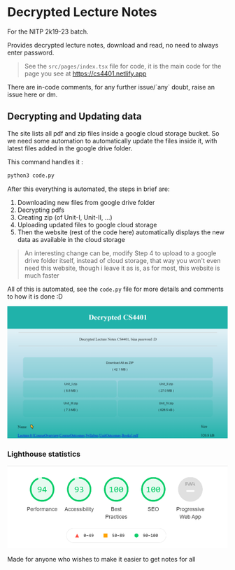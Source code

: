 # Decrypted Lecture Notes

For the NITP 2k19-23 batch.

Provides decrypted lecture notes, download and read, no need to always enter password.

> See the `src/pages/index.tsx` file for code, it is the main code for the page you see at https://cs4401.netlify.app

There are in-code comments, for any further issue/\`any\` doubt, raise an issue here or dm.

## Decrypting and Updating data

The site lists all pdf and zip files inside a google cloud storage bucket.
So we need some automation to automatically update the files inside it, with latest files added in the google drive folder.

This command handles it : 

```sh
python3 code.py
```

After this everything is automated, the steps in brief are:

1. Downloading new files from google drive folder
2. Decrypting pdfs
3. Creating zip (of Unit-I, Unit-II, ...)
4. Uploading updated files to google cloud storage
5. Then the website (rest of the code here) automatically displays the new data as available in the cloud storage

> An interesting change can be, modify Step 4 to upload to a google drive folder itself, instead of cloud storage, that way you won't even need this website, though i leave it as is, as for most, this website is much faster

All of this is automated, see the `code.py` file for more details and comments to how it is done :D

![cs4401](cs4401.png)

### Lighthouse statistics

![performace_report](lighthouse.png)

Made for anyone who wishes to make it easier to get notes for all
